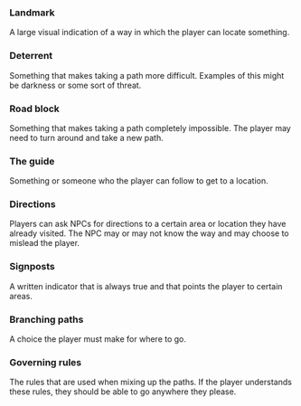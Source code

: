 ### Landmark
A large visual indication of a way in which the player can locate something.
### Deterrent
Something that makes taking a path more difficult. Examples of this might be darkness or some sort of threat.
### Road block
Something that makes taking a path completely impossible. The player may need to turn around and take a new path.
### The guide
Something or someone who the player can follow to get to a location.
### Directions
Players can ask NPCs for directions to a certain area or location they have already visited. The NPC may or may not know the way and may choose to mislead the player.
### Signposts 
A written indicator that is always true and that points the player to certain areas.
### Branching paths
A choice the player must make for where to go.
### Governing rules
The rules that are used when mixing up the paths. If the player understands these rules, they should be able to go anywhere they please.